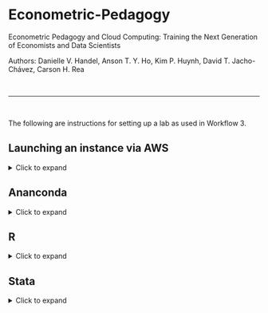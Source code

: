 # Econometric-Pedagogy
 Econometric Pedagogy and Cloud Computing: Training the Next Generation of Economists and Data Scientists
 
 Authors: Danielle V. Handel, Anson T. Y. Ho, Kim P. Huynh, David T. Jacho-Chávez, Carson H. Rea

<br>

_________________________________________________________________________________________________________

<br>

The following are instructions for setting up a lab as used in Workflow 3.



## Launching an instance via AWS
<details>
  <summary>Click to expand</summary>

  <img src="https://github.com/daniellehandel/Econometric-Pedagogy/blob/master/img/1_nav_to_console_.gif" width="800" height="370" />

  Log into your AWS Educate account. The "My Classrooms" tab on the top banner in the interface directs to the complete list of classrooms supported on the account. From there,   select the desired classroom by clicking the blue "Go to classroom" button. The third party, Vocareum, will launch, allowing the management of the classroom. To launch an      instance, select "AWS console". TO launch the instance, select EC2 from the list of services AWS provides. 

  <img src="https://github.com/daniellehandel/Econometric-Pedagogy/blob/master/img/2_start_instance.gif" width="800" height="370" />

  Instruction
  Launching an instance supported by EC2 is a seven step process. Follow the following instructions to ensure the instance has the maximum security and memory for the free teir   offered by AWS. 

  First, select an Ubunto server as the desired Amazon Machine Image (AMI). 20.4 was selected in this demonstration, although any can be selcted, given Ubunto is the AMI. 

  The next tab requests an instance type to be selected. The "general purpose" option will be preselected and be elgible for AWS's free tier. Click "Next: Configure Image" to   continue.
 
  Immediately continue to "Next: Add Storage".


  <img src= "https://github.com/daniellehandel/Econometric-Pedagogy/blob/master/img/3_security_group.gif"  width="800" height="370" />

  <img src= "https://github.com/daniellehandel/Econometric-Pedagogy/blob/master/img/5_launch_and_key.gif"  width="800" height="370" />

  <img src= "https://github.com/daniellehandel/Econometric-Pedagogy/blob/master/img/4_IP_into_bitvise.gif"  width="800" height="370" />

  <img src= "https://github.com/daniellehandel/Econometric-Pedagogy/blob/master/img/6_put in key.gif"  width="800" height="370" />
  master
  
</details>

## Ananconda
<details>
  <summary>Click to expand</summary>
  
  ###### Loading Anaconda
  
  The following directions are for use in the Bitvise (or other choise SSH software) terminal console. Unless otherwise specified, type and run each line individually. 
  
  To request root access:
  
  ```console
  ubuntu@ip-xx-xxx:~$ sudo -i
  ```
  After launching an instance with your selected cloud service provider, update the Ubuntu repository and upgrade packages by:
  
  ```console
  ubuntu@ip-xx-xxx:~$ apt-get update
  ubuntu@ip-xx-xxx:~$ apt-get upgrade
  ```
  To install Anaconda:
  ```console
  ubuntu@ip-xx-xxx:~$ wget https://repo.anaconda.com/archive/Anaconda3-2020.02-Linux-x86_64.sh
  ubuntu@ip-xx-xxx:~$ bash Anaconda3-2020.02-Linux-x86_64.sh
  ```
  When prompted with
  ```console
  [/root/anaconda3] >>>
  ```
  enter `/usr/anaconda3`.
 
  ```console
  ubuntu@ip-xx-xxx:~$ source .bashrc
 
  #Open a text editor (nano is used here):
  ubuntu@ip-xx-xxx:~$ nano /etc/profile
  
  #enter the following:
  export PATH="/usr/anaconda3/bin:$PATH"
  ```
  Jupyter Hub:
  
  ```console
  # Install jupyter hub 
  # https://jupyterhub.readthedocs.io/en/stable/quickstart.html

  # Update to the latest conda version
  ubuntu@ip-xx-xxx:~$ conda update -n root conda

  # Update all packages in the current environment to the latest version 
  ubuntu@ip-xx-xxx:~$ conda update --all
  ubuntu@ip-xx-xxx:~$ conda install -c conda-forge jupyterhub
  ```
  ```console
  # Create jupyter hub configuration file
  ubuntu@ip-xx-xxx:~$ mkdir /etc/jupyterhub/
  ubuntu@ip-xx-xxx:~$ cd /etc/jupyterhub/
  ubuntu@ip-xx-xxx:~$ jupyterhub --generate-config
  ubuntu@ip-xx-xxx:~$ nano jupyterhub_config.py
  
  # enter the following in the file:
  # open jupyter lab by default
  c.Spawner.default_url = '/lab'
  # allow admin to access other users' accounts 
  c.JupyterHub.admin_access = True
  # specify system user as administrator
  c.Authenticator.admin_users = {'admin'}
  # shutdown user servers on logout
  c.JupyterHub.shutdown_on_logout = True
  # prevent the user-owned configuration files from being loaded
  c.Spawner.disable_user_config = True
  
  ```
  ```console
  #
  ubuntu@ip-xx-xxx:~$ nano /etc/jupyterhub/jupyterhub.service
  
  #enter the following:
  [Unit]
  Description=JupyterHub
  After=syslog.target network.target

  [Service]
  User=root
  Environment="PATH=/bin:/usr/local/sbin:/usr/local/bin:/usr/sbin:/usr/bin:/usr/anaconda3/bin"
  ExecStart=/usr/anaconda3/bin/jupyterhub --no-ssl -f /etc/jupyterhub/jupyterhub_config.py

  [Install]
  WantedBy=multi-user.target
  
  ```
  Now, enable this:
  ```console
  ubuntu@ip-xx-xxx:~$ ln -s /etc/jupyterhub/jupyterhub.service /etc/systemd/system/jupyterhub.service

  ubuntu@ip-xx-xxx:~$ systemctl daemon-reload
  ubuntu@ip-xx-xxx:~$ systemctl enable jupyterhub.service
  ubuntu@ip-xx-xxx:~$ systemctl start jupyterhub.service
  ubuntu@ip-xx-xxx:~$ systemctl status jupyterhub.service
  ```
</details>

## R
<details>
  <summary>Click to expand</summary>
 
  ###### Adding R 
  Install R:
  ```console
  ubuntu@ip-xx-xxx:~$ apt-key adv --keyserver keyserver.ubuntu.com --recv-keys E298A3A825C0D65DFD57CBB651716619E084DAB9
  ubuntu@ip-xx-xxx:~$ add-apt-repository 'deb https://cloud.r-project.org/bin/linux/ubuntu focal-cran40/'
  ubuntu@ip-xx-xxx:~$ apt update
  ubuntu@ip-xx-xxx:~$ apt install r-base r-base-dev
  
  #Start R
  ubuntu@ip-xx-xxx:~$ R
  ```
  
  Update and add install R kernel to be used in Jupyter:
  ```r
  
  # update, without prompts for permission/clarification
  update.packages(ask = FALSE)
  install.packages('IRkernel', lib = '/usr/local/lib/R/site-library')
  
  #Make Jupyter see the newly installed R kernel by installing a kernel spec.
  #For system-wide installation, set user to False in the installspec command:

  IRkernel::installspec(user = FALSE)

  # Additional Ubuntu linux packages are needed for 'tidyverse' in R
  apt install libcurl4-openssl-dev libssl-dev libxml2-dev

  # Install tidyverse for all users
  install.packages("tidyverse", dependencies = TRUE, INSTALL_opts = '--no-lock')

  # Examples of other packages
  install.packages("openxlsx", lib = '/usr/local/lib/R/site-library', dependencies = TRUE, INSTALL_opts = '--no-lock')
  install.packages("knitr", lib = '/usr/local/lib/R/site-library', dependencies = TRUE, INSTALL_opts = '--no-lock')
  
  #When ready, quit
  q()
  ```

</details>

## Stata
<details>
  <summary>Click to expand</summary>
  
  ###### Adding Stata
  Download Stata for Linux from https://www.stata.com/support/faqs/unix/install-download-on-linux/
  Download Stata kernel for Jupyter Notebook from https://kylebarron.dev/stata_kernel/
  
  
</details>

